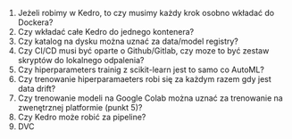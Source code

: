 1. Jeżeli robimy w Kedro, to czy musimy każdy krok osobno wkładać do Dockera?
2. Czy wkładać całe Kedro do jednego kontenera?
3. Czy katalog na dysku można uznać za data/model registry?
4. Czy CI/CD musi być oparte o Github/Gitlab, czy moze to być zestaw skryptów do lokalnego odpalenia?
5. Czy hiperparameters trainig z scikit-learn jest to samo co AutoML?
6. Czy trenowanie hiperparamaeters robi się za każdym razem gdy jest data drift?
7. Czy trenowanie modeli na Google Colab można uznać za trenowanie na zwenętrznej platformie (punkt 5)?
8. Czy Kedro może robić za pipeline?
9. DVC
